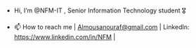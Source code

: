-  Hi, I’m @NFM-IT , Senior Information Technology student 🎖

- 📫 How to reach me | Almousanouraf@gmail.com | LinkedIn: https://www.linkedin.com/in/NFM |

<!---
NFM-IT/NFM-IT is a ✨ special ✨ repository because its `README.md` (this file) appears on your GitHub profile.
You can click the Preview link to take a look at your changes.
--->
